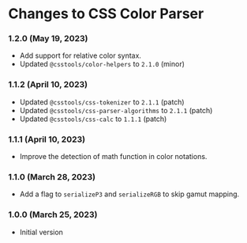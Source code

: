 # Changes to CSS Color Parser

### 1.2.0 (May 19, 2023)

- Add support for relative color syntax.
- Updated `@csstools/color-helpers` to `2.1.0` (minor)


### 1.1.2 (April 10, 2023)

- Updated `@csstools/css-tokenizer` to `2.1.1` (patch)
- Updated `@csstools/css-parser-algorithms` to `2.1.1` (patch)
- Updated `@csstools/css-calc` to `1.1.1` (patch)

### 1.1.1 (April 10, 2023)

- Improve the detection of math function in color notations.

### 1.1.0 (March 28, 2023)

- Add a flag to `serializeP3` and `serializeRGB` to skip gamut mapping.

### 1.0.0 (March 25, 2023)

- Initial version
